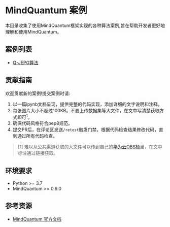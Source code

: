 # MindQuantum 案例

本目录收集了使用MindQuantum框架实现的各种算法案例,旨在帮助开发者更好地理解和使用MindQuantum。

## 案例列表

- [Q-JEPG算法](./quantum-jpeg/quantum-jpeg.ipynb)

## 贡献指南

欢迎贡献新的案例!提交案例时请:

1. 以一篇ipynb文档呈现，提供完整的代码实现，添加详细的文字说明和注释。
2. 每张图片大小不超过100KB。不要上传数据集等大文件，在文中写清楚获取方式即可<sup>1</sup>。
3. 确保代码风格符合pep8规范。
4. 提交PR后，在评论区发送`/retest`触发门禁，根据代码检查结果修改代码，直到通过所有代码检查。

> [1] 难以从公共渠道获取的大文件可以传到自己的[华为云OBS桶](https://console.huaweicloud.com/console/?locale=zh-cn#/obs/manager/buckets)里，在文中标注通过链接获取。

## 环境要求

- Python >= 3.7
- MindQuantum >= 0.9.0

## 参考资源

- [MindQuantum 官方文档](https://www.mindspore.cn/mindquantum/docs/zh-CN/master/index.html)


